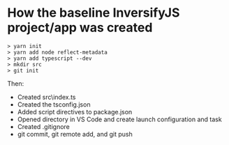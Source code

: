 # How the baseline InversifyJS project/app was created

```text
> yarn init
> yarn add node reflect-metadata
> yarn add typescript --dev
> mkdir src
> git init
```

Then:

* Created src\index.ts
* Created the tsconfig.json
* Added script directives to package.json
* Opened directory in VS Code and create launch configuration and task
* Created .gitignore
* git commit, git remote add, and git push

